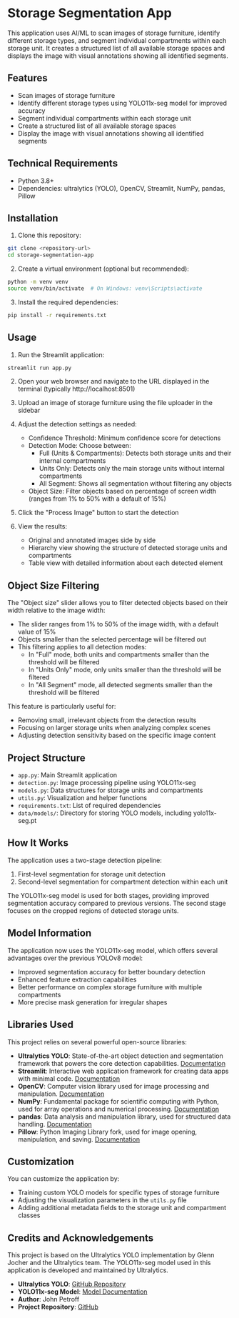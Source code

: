 # Storage Segmentation App

This application uses AI/ML to scan images of storage furniture, identify different storage types, and segment individual compartments within each storage unit. It creates a structured list of all available storage spaces and displays the image with visual annotations showing all identified segments.

## Features

- Scan images of storage furniture
- Identify different storage types using YOLO11x-seg model for improved accuracy
- Segment individual compartments within each storage unit
- Create a structured list of all available storage spaces
- Display the image with visual annotations showing all identified segments

## Technical Requirements

- Python 3.8+
- Dependencies: ultralytics (YOLO), OpenCV, Streamlit, NumPy, pandas, Pillow

## Installation

1. Clone this repository:
```bash
git clone <repository-url>
cd storage-segmentation-app
```

2. Create a virtual environment (optional but recommended):
```bash
python -m venv venv
source venv/bin/activate  # On Windows: venv\Scripts\activate
```

3. Install the required dependencies:
```bash
pip install -r requirements.txt
```

## Usage

1. Run the Streamlit application:
```bash
streamlit run app.py
```

2. Open your web browser and navigate to the URL displayed in the terminal (typically http://localhost:8501)

3. Upload an image of storage furniture using the file uploader in the sidebar

4. Adjust the detection settings as needed:
   - Confidence Threshold: Minimum confidence score for detections
   - Detection Mode: Choose between:
     - Full (Units & Compartments): Detects both storage units and their internal compartments
     - Units Only: Detects only the main storage units without internal compartments
     - All Segment: Shows all segmentation without filtering any objects
   - Object Size: Filter objects based on percentage of screen width (ranges from 1% to 50% with a default of 15%)

5. Click the "Process Image" button to start the detection

6. View the results:
   - Original and annotated images side by side
   - Hierarchy view showing the structure of detected storage units and compartments
   - Table view with detailed information about each detected element

## Object Size Filtering

The "Object size" slider allows you to filter detected objects based on their width relative to the image width:

- The slider ranges from 1% to 50% of the image width, with a default value of 15%
- Objects smaller than the selected percentage will be filtered out
- This filtering applies to all detection modes:
  - In "Full" mode, both units and compartments smaller than the threshold will be filtered
  - In "Units Only" mode, only units smaller than the threshold will be filtered
  - In "All Segment" mode, all detected segments smaller than the threshold will be filtered

This feature is particularly useful for:
- Removing small, irrelevant objects from the detection results
- Focusing on larger storage units when analyzing complex scenes
- Adjusting detection sensitivity based on the specific image content

## Project Structure

- `app.py`: Main Streamlit application
- `detection.py`: Image processing pipeline using YOLO11x-seg
- `models.py`: Data structures for storage units and compartments
- `utils.py`: Visualization and helper functions
- `requirements.txt`: List of required dependencies
- `data/models/`: Directory for storing YOLO models, including yolo11x-seg.pt

## How It Works

The application uses a two-stage detection pipeline:

1. First-level segmentation for storage unit detection
2. Second-level segmentation for compartment detection within each unit

The YOLO11x-seg model is used for both stages, providing improved segmentation accuracy compared to previous versions. The second stage focuses on the cropped regions of detected storage units.

## Model Information

The application now uses the YOLO11x-seg model, which offers several advantages over the previous YOLOv8 model:
- Improved segmentation accuracy for better boundary detection
- Enhanced feature extraction capabilities
- Better performance on complex storage furniture with multiple compartments
- More precise mask generation for irregular shapes

## Libraries Used

This project relies on several powerful open-source libraries:

- **Ultralytics YOLO**: State-of-the-art object detection and segmentation framework that powers the core detection capabilities. [Documentation](https://docs.ultralytics.com/)
- **Streamlit**: Interactive web application framework for creating data apps with minimal code. [Documentation](https://docs.streamlit.io/)
- **OpenCV**: Computer vision library used for image processing and manipulation. [Documentation](https://docs.opencv.org/)
- **NumPy**: Fundamental package for scientific computing with Python, used for array operations and numerical processing. [Documentation](https://numpy.org/doc/)
- **pandas**: Data analysis and manipulation library, used for structured data handling. [Documentation](https://pandas.pydata.org/docs/)
- **Pillow**: Python Imaging Library fork, used for image opening, manipulation, and saving. [Documentation](https://pillow.readthedocs.io/)

## Customization

You can customize the application by:

- Training custom YOLO models for specific types of storage furniture
- Adjusting the visualization parameters in the `utils.py` file
- Adding additional metadata fields to the storage unit and compartment classes

## Credits and Acknowledgements

This project is based on the Ultralytics YOLO implementation by Glenn Jocher and the Ultralytics team. The YOLO11x-seg model used in this application is developed and maintained by Ultralytics.

- **Ultralytics YOLO**: [GitHub Repository](https://github.com/ultralytics/ultralytics)
- **YOLO11x-seg Model**: [Model Documentation](https://docs.ultralytics.com/tasks/segment/)
- **Author**: John Petroff
- **Project Repository**: [GitHub](https://github.com/johnpetroff/storage-segmentation-app)
